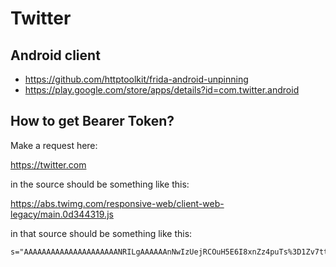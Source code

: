 # Twitter

## Android client

- https://github.com/httptoolkit/frida-android-unpinning
- https://play.google.com/store/apps/details?id=com.twitter.android

## How to get Bearer Token?

Make a request here:

https://twitter.com

in the source should be something like this:

https://abs.twimg.com/responsive-web/client-web-legacy/main.0d344319.js

in that source should be something like this:

~~~
s="AAAAAAAAAAAAAAAAAAAAANRILgAAAAAAnNwIzUejRCOuH5E6I8xnZz4puTs%3D1Zv7ttfk8LF81IUq16cHjhLTvJu4FA33AGWWjCpTnA"
~~~
